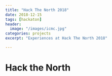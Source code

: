 ```yaml
---
title: "Hack The North 2018"
date: 2018-12-15
tags: [hackaton]
header:
  image: "/images/icmc.jpg"
categories: projects
excerpt: "Experiences at Hack The North 2018"

--- 
```


# Hack the North


